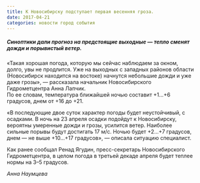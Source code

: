 ```yaml
---
title: К Новосибирску подступает первая весенняя гроза.
date: 2017-04-21
categories: новости город события
---
```

##### Синоптики дали прогноз на предстоящие выходные — тепло сменят дожди и порывистый ветер.  
«Такая хорошая погода, которую мы сейчас наблюдаем за окном, долго, увы не продлится. Уже на выходных с западных районов области (Новосибирск находится на востоке) начнутся небольшие дожди и уже даже грозы», — рассказала начальник Новосибирского Гидрометцентра Анна Лапчик.  
По ее словам, температура ближайшей ночью составит +1...+6 градусов, днем от +16 до +21.

«В последующие двое суток характер погоды будет неустойчивый, с осадками. В ночь на 23 апреля осадки подойдут к Новосибирску, вероятны умеренные дожди и грозы, усилится ветер. Наиболее сильные порывы будут достигать 17 м/с. Ночью будет +2...+7 градусов, днем — не выше +10...+17 градусов», — описала ситуацию специалист.

Как ранее сообщал Ренад Ягудин, пресс-секретарь Новосибирского Гидрометцентра, в целом погода в третьей декаде апреля будет теплее нормы на 3–5 градусов.

_Анна Наумцева_
